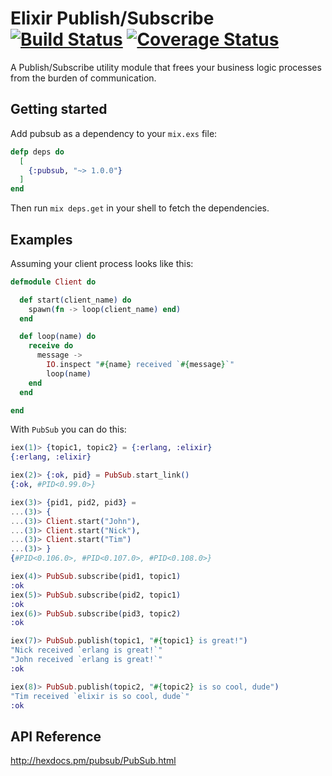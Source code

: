 # Elixir Publish/Subscribe [![Build Status](https://travis-ci.org/simonewebdesign/elixir_pubsub.svg?branch=master)](https://travis-ci.org/simonewebdesign/elixir_pubsub) [![Coverage Status](https://coveralls.io/repos/github/simonewebdesign/elixir_pubsub/badge.svg?branch=master)](https://coveralls.io/github/simonewebdesign/elixir_pubsub?branch=master)

A Publish/Subscribe utility module that frees your business logic processes from the burden of communication.


## Getting started

Add pubsub as a dependency to your `mix.exs` file:

``` elixir
defp deps do
  [
    {:pubsub, "~> 1.0.0"}
  ]
end
```

Then run `mix deps.get` in your shell to fetch the dependencies.


## Examples

Assuming your client process looks like this:

``` elixir
defmodule Client do

  def start(client_name) do
    spawn(fn -> loop(client_name) end)
  end

  def loop(name) do
    receive do
      message ->
        IO.inspect "#{name} received `#{message}`"
        loop(name)
    end
  end

end
```

With `PubSub` you can do this:

``` elixir
iex(1)> {topic1, topic2} = {:erlang, :elixir}
{:erlang, :elixir}

iex(2)> {:ok, pid} = PubSub.start_link()
{:ok, #PID<0.99.0>}

iex(3)> {pid1, pid2, pid3} =
...(3)> {
...(3)> Client.start("John"),
...(3)> Client.start("Nick"),
...(3)> Client.start("Tim")
...(3)> }
{#PID<0.106.0>, #PID<0.107.0>, #PID<0.108.0>}

iex(4)> PubSub.subscribe(pid1, topic1)
:ok
iex(5)> PubSub.subscribe(pid2, topic1)
:ok
iex(6)> PubSub.subscribe(pid3, topic2)
:ok

iex(7)> PubSub.publish(topic1, "#{topic1} is great!")
"Nick received `erlang is great!`"
"John received `erlang is great!`"
:ok

iex(8)> PubSub.publish(topic2, "#{topic2} is so cool, dude")
"Tim received `elixir is so cool, dude`"
:ok
```

## API Reference

http://hexdocs.pm/pubsub/PubSub.html
